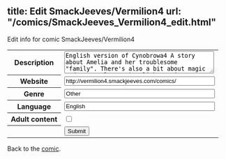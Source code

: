 title: Edit SmackJeeves/Vermilion4
url: "/comics/SmackJeeves_Vermilion4_edit.html"
---
Edit info for comic SmackJeeves/Vermilion4

<form name="comic" action="http://gaepostmail.appspot.com/comic/" method="post">
<table class="comicinfo">
<tr>
<th>Description</th><td><textarea name="description" cols="40" rows="3">English version of Cynobrowa4 A story about Amelia and her troublesome &quot;family&quot;. There's also a bit about magic and true talents ;) Polish version: http://cynobrowa4.smackjeeves.com/</textarea></td>
</tr>
<tr>
<th>Website</th><td><input type="text" name="url" value="http://vermilion4.smackjeeves.com/comics/" size="40"/></td>
</tr>
<tr>
<th>Genre</th><td><input type="text" name="genre" value="Other" size="40"/></td>
</tr>
<tr>
<th>Language</th><td><input type="text" name="language" value="English" size="40"/></td>
</tr>
<tr>
<th>Adult content</th><td><input type="checkbox" name="adult" value="adult" /></td>
</tr>
<tr>
<th></th><td>
<input type="hidden" name="comic" value="SmackJeeves_Vermilion4" />
<input type="submit" name="submit" value="Submit" />
</td>
</tr>
</table>
</form>

Back to the [comic](SmackJeeves_Vermilion4.html).
